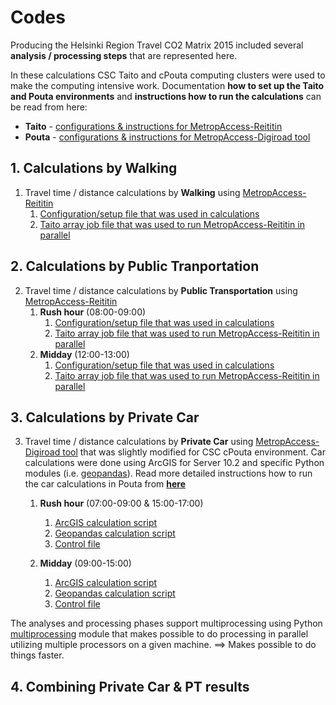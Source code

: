 # Codes

Producing the Helsinki Region Travel CO2 Matrix 2015 included several __analysis / processing steps__ that are represented here. 

In these calculations CSC Taito and cPouta computing clusters were used to make the computing intensive work. 
Documentation **how to set up the Taito and Pouta environments** and **instructions how to run the calculations** can be read from here:
   - __Taito__ - [configurations & instructions for MetropAccess-Reititin](Taito/)
   - __Pouta__ - [configurations & instructions for MetropAccess-Digiroad tool](Pouta/)
   

## 1. Calculations by Walking

 1. Travel time / distance calculations by __Walking__ using [MetropAccess-Reititin](MetropAccess-Reititin/README.md)
     1. [Configuration/setup file that was used in calculations](Conf/confMassaAjo2015_kavely_allDay.json)
     2. [Taito array job file that was used to run MetropAccess-Reititin in parallel](Taito/reititin_massaAjo_2015_allday_kavely.lsf)
 
## 2. Calculations by Public Tranportation 

 2. Travel time / distance calculations by __Public Transportation__ using [MetropAccess-Reititin](MetropAccess-Reititin/README.md)
     1. __Rush hour__ (08:00-09:00)
         1. [Configuration/setup file that was used in calculations](Conf/confMassaAjo2015_pt_rushhour.json)
         2. [Taito array job file that was used to run MetropAccess-Reititin in parallel](Taito/reititin_massaAjo_2015_rushhour_joukkoliikenne.lsf)
     1. __Midday__ (12:00-13:00)
         1. [Configuration/setup file that was used in calculations](Conf/confMassaAjo2015_pt_midday.json)
         2. [Taito array job file that was used to run MetropAccess-Reititin in parallel](Taito/reititin_massaAjo_2015_midday_joukkoliikenne.lsf)
 
## 3. Calculations by Private Car


 3. Travel time / distance calculations by __Private Car__ using [MetropAccess-Digiroad tool](MetropAccess-Digiroad/README.md) that was slightly modified for CSC cPouta environment.
   Car calculations were done using ArcGIS for Server 10.2 and specific Python modules (i.e. [geopandas](http://geopandas.org/)). 
   Read more detailed instructions how to run the car calculations in Pouta from **[here](Pouta/README.md#pouta-calculations)**  
   
     1. __Rush hour__ (07:00-09:00 & 15:00-17:00)
         1. [ArcGIS calculation script](Pouta/Python-Codes/TTM15_run_ArcGIS_rushhour.py)
         2. [Geopandas calculation script](Pouta/Python-Codes/TTM15_run_Geopandas.py)
         3. [Control file](Pouta/Python-Codes/TTM15_runModular.py)
         
     1. __Midday__ (09:00-15:00)
         1. [ArcGIS calculation script](Pouta/Python-Codes/TTM15_run_ArcGIS_midday.py)
         2. [Geopandas calculation script](Pouta/Python-Codes/TTM15_run_Geopandas.py)
         3. [Control file](Pouta/Python-Codes/TTM15_runModular.py)
          
  
The analyses and processing phases support multiprocessing using Python [multiprocessing](https://docs.python.org/3.4/library/multiprocessing.html) module 
that makes possible to do processing in parallel utilizing multiple processors on a given machine. ==> Makes possible to do things faster. 
 
## 4. Combining Private Car & PT results

